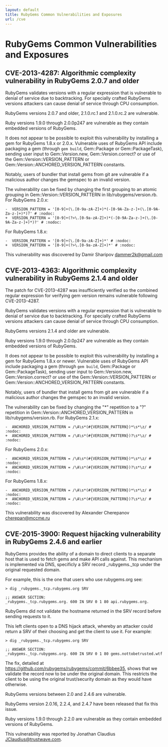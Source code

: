 ```yaml
---
layout: default
title: RubyGems Common Vulnerabilities and Exposures
url: /cve
---
```


# RubyGems Common Vulnerabilities and Exposures

## CVE-2013-4287: Algorithmic complexity vulnerability in RubyGems 2.0.7 and older

RubyGems validates versions with a regular expression that is vulnerable to
denial of service due to backtracking.  For specially crafted RubyGems
versions attackers can cause denial of service through CPU consumption.

RubyGems versions 2.0.7 and older, 2.1.0.rc.1 and 2.1.0.rc.2 are vulnerable.

Ruby versions 1.9.0 through 2.0.0p247 are vulnerable as they contain embedded
versions of RubyGems.

It does not appear to be possible to exploit this vulnerability by installing a
gem for RubyGems 1.8.x or 2.0.x.  Vulnerable uses of RubyGems API include
packaging a gem (through `gem build`, Gem::Package or Gem::PackageTask),
sending user input to Gem::Version.new, Gem::Version.correct? or use of the
Gem::Version::VERSION_PATTERN or Gem::Version::ANCHORED_VERSION_PATTERN
constants.

Notably, users of bundler that install gems from git are vulnerable if a
malicious author changes the gemspec to an invalid version.

The vulnerability can be fixed by changing the first grouping to an atomic
grouping in Gem::Version::VERSION_PATTERN in lib/rubygems/version.rb.  For
RubyGems 2.0.x:

    -  VERSION_PATTERN = '[0-9]+(\.[0-9a-zA-Z]+)*(-[0-9A-Za-z-]+(\.[0-9A-Za-z-]+)*)?' # :nodoc:
    +  VERSION_PATTERN = '[0-9]+(?>\.[0-9a-zA-Z]+)*(-[0-9A-Za-z-]+(\.[0-9A-Za-z-]+)*)?' # :nodoc:

For RubyGems 1.8.x:

    -  VERSION_PATTERN = '[0-9]+(\.[0-9a-zA-Z]+)*' # :nodoc:
    +  VERSION_PATTERN = '[0-9]+(?>\.[0-9a-zA-Z]+)*' # :nodoc:

This vulnerability was discovered by Damir Sharipov <dammer2k@gmail.com>

## CVE-2013-4363: Algorithmic complexity vulnerability in RubyGems 2.1.4 and older

The patch for CVE-2013-4287 was insufficiently verified so the combined
regular expression for verifying gem version remains vulnerable following
CVE-2013-4287.

RubyGems validates versions with a regular expression that is vulnerable to
denial of service due to backtracking.  For specially crafted RubyGems
versions attackers can cause denial of service through CPU consumption.

RubyGems versions 2.1.4 and older are vulnerable.

Ruby versions 1.9.0 through 2.0.0p247 are vulnerable as they contain embedded
versions of RubyGems.

It does not appear to be possible to exploit this vulnerability by installing a
gem for RubyGems 1.8.x or newer.  Vulnerable uses of RubyGems API include
packaging a gem (through `gem build`, Gem::Package or Gem::PackageTask),
sending user input to Gem::Version.new, Gem::Version.correct? or use of the
Gem::Version::VERSION_PATTERN or Gem::Version::ANCHORED_VERSION_PATTERN
constants.

Notably, users of bundler that install gems from git are vulnerable if a
malicious author changes the gemspec to an invalid version.

The vulnerability can be fixed by changing the "*" repetition to a "?"
repetition in Gem::Version::ANCHORED_VERSION_PATTERN in
lib/rubygems/version.rb.  For RubyGems 2.1.x:

    -  ANCHORED_VERSION_PATTERN = /\A\s*(#{VERSION_PATTERN})*\s*\z/ # :nodoc:
    +  ANCHORED_VERSION_PATTERN = /\A\s*(#{VERSION_PATTERN})?\s*\z/ # :nodoc:

For RubyGems 2.0.x:

    -  ANCHORED_VERSION_PATTERN = /\A\s*(#{VERSION_PATTERN})*\s*\z/ # :nodoc:
    +  ANCHORED_VERSION_PATTERN = /\A\s*(#{VERSION_PATTERN})?\s*\z/ # :nodoc:

For RubyGems 1.8.x:

    -  ANCHORED_VERSION_PATTERN = /\A\s*(#{VERSION_PATTERN})*\s*\z/ # :nodoc:
    +  ANCHORED_VERSION_PATTERN = /\A\s*(#{VERSION_PATTERN})?\s*\z/ # :nodoc:


This vulnerability was discovered by Alexander Cherepanov <cherepan@mccme.ru>

## CVE-2015-3900: Request hijacking vulnerability in RubyGems 2.4.6 and earlier

RubyGems provides the ability of a domain to direct clients to a separate
host that is used to fetch gems and make API calls against. This mechanism
is implemented via DNS, specificly a SRV record _rubygems._tcp under the
original requested domain.

For example, this is the one that users who use rubygems.org see:

    > dig _rubygems._tcp.rubygems.org SRV

    ;; ANSWER SECTION:
    _rubygems._tcp.rubygems.org. 600 IN	SRV	0 1 80 api.rubygems.org.

RubyGems did not validate the hostname returned in the SRV record before
sending requests to it.

This left clients open to a DNS hijack attack, whereby an attacker could
return a SRV of their choosing and get the client to use it. For example:

    > dig _rubygems._tcp.rubygems.org SRV

    ;; ANSWER SECTION:
    _rubygems._tcp.rubygems.org. 600 IN	SRV	0 1 80 gems.nottobetrusted.wtf

The fix, detailed at https://github.com/rubygems/rubygems/commit/6bbee35,
shows that we validate the record now to be under the original domain. This
restricts the client to be using the original trust/security domain as they
would have otherwise.

RubyGems versions between 2.0 and 2.4.6 are vulnerable.

RubyGems version 2.0.16, 2.2.4, and 2.4.7 have been released that fix this
issue.

Ruby versions 1.9.0 through 2.2.0 are vulnerable as they contain embedded
versions of RubyGems.

This vulnerability was reported by Jonathan Claudius <JClaudius@trustwave.com>.



